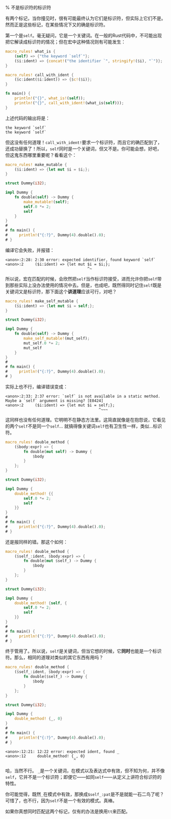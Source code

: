 % 不是标识符的标识符

有两个标记，当你撞见时，很有可能最终认为它们是标识符，但实际上它们不是。然而正是这些标记，在某些情况下又的确是标识符。

第一个是`self`。毫无疑问，它是一个关键词。在一般的Rust代码中，不可能出现把它解读成标识符的情况；但在宏中这种情况则有可能发生：

```rust
macro_rules! what_is {
    (self) => {"the keyword `self`"};
    ($i:ident) => {concat!("the identifier `", stringify!($i), "`")};
}

macro_rules! call_with_ident {
    ($c:ident($i:ident)) => {$c!($i)};
}

fn main() {
    println!("{}", what_is!(self));
    println!("{}", call_with_ident!(what_is(self)));
}
```

上述代码的输出将是：

```text
the keyword `self`
the keyword `self`
```

但这没有任何道理！`call_with_ident!`要求一个标识符，而且它的确匹配到了，还成功替换了！所以，`self`同时是一个关键词，但又不是。你可能会想，好吧，但这鬼东西哪里重要呢？看看这个：

```rust
macro_rules! make_mutable {
    ($i:ident) => {let mut $i = $i;};
}

struct Dummy(i32);

impl Dummy {
    fn double(self) -> Dummy {
        make_mutable!(self);
        self.0 *= 2;
        self
    }
}
# 
# fn main() {
#     println!("{:?}", Dummy(4).double().0);
# }
```

编译它会失败，并报错：

```text
<anon>:2:28: 2:30 error: expected identifier, found keyword `self`
<anon>:2     ($i:ident) => {let mut $i = $i;};
                                    ^~
```

所以说，宏在匹配的时候，会欣然把`self`当作标识符接受，进而允许你把`self`带到那些实际上没办法使用的情况中去。但是，也成吧，既然得同时记住`self`既是关键词又是标识符，那下面这个**讲道理**应该可行，对吧？

```rust
macro_rules! make_self_mutable {
    ($i:ident) => {let mut $i = self;};
}

struct Dummy(i32);

impl Dummy {
    fn double(self) -> Dummy {
        make_self_mutable!(mut_self);
        mut_self.0 *= 2;
        mut_self
    }
}
# 
# fn main() {
#     println!("{:?}", Dummy(4).double().0);
# }
```

实际上也不行，编译错误变成：

```text
<anon>:2:33: 2:37 error: `self` is not available in a static method. Maybe a `self` argument is missing? [E0424]
<anon>:2     ($i:ident) => {let mut $i = self;};
                                         ^~~~
```

这同样也没有任何道理。它明明不在静态方法里。这简直就像是在抱怨说，它看见的两个`self`不是同一个`self`... 就搞得像关键词`self`也有卫生性一样，类似...标识符。

```rust
macro_rules! double_method {
    ($body:expr) => {
        fn double(mut self) -> Dummy {
            $body
        }
    };
}

struct Dummy(i32);

impl Dummy {
    double_method! {{
        self.0 *= 2;
        self
    }}
}
# 
# fn main() {
#     println!("{:?}", Dummy(4).double().0);
# }
```

还是报同样的错。那这个如何：

```rust
macro_rules! double_method {
    ($self_:ident, $body:expr) => {
        fn double(mut $self_) -> Dummy {
            $body
        }
    };
}

struct Dummy(i32);

impl Dummy {
    double_method! {self, {
        self.0 *= 2;
        self
    }}
}
# 
# fn main() {
#     println!("{:?}", Dummy(4).double().0);
# }
```

终于管用了。所以说，`self`是关键词，但当它想的时候，它**同时**也能是一个标识符。那么，相同的道理对类似的其它东西有用吗？

```rust
macro_rules! double_method {
    ($self_:ident, $body:expr) => {
        fn double($self_) -> Dummy {
            $body
        }
    };
}

struct Dummy(i32);

impl Dummy {
    double_method! {_, 0}
}
# 
# fn main() {
#     println!("{:?}", Dummy(4).double().0);
# }
```

```text
<anon>:12:21: 12:22 error: expected ident, found _
<anon>:12     double_method! {_, 0}
                              ^
```

哈，当然不行。 `_`是一个关键词，在模式以及表达式中有效，但不知为何，并不像`self`，它并不是一个标识符；即便它——如同`self`——从定义上讲符合标识符的特性。

你可能觉得，既然`_`在模式中有效，那换成`$self_:pat`是不是就能一石二鸟了呢？可惜了，也不行，因为`self`不是一个有效的模式。真棒。

如果你真想同时匹配这两个标记，仅有的办法是换用`tt`来匹配。